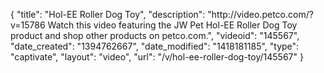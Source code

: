 {
    "title": "Hol-EE Roller Dog Toy",
    "description": "http:\/\/video.petco.com\/?v=15786 Watch this video featuring the JW Pet Hol-EE Roller Dog Toy product and shop other products on petco.com.",
    "videoid": "145567",
    "date_created": "1394762667",
    "date_modified": "1418181185",
    "type": "captivate",
    "layout": "video",
    "url": "\/v\/hol-ee-roller-dog-toy\/145567"
}